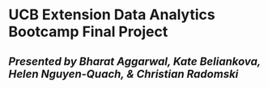 # UCB Extension Data Analytics Bootcamp Final Project  
## *Presented by Bharat Aggarwal, Kate Beliankova, Helen Nguyen-Quach, & Christian Radomski*

